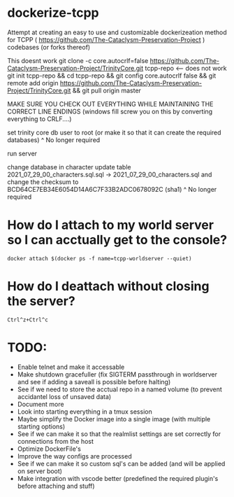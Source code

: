 # dockerize-tcpp
Attempt at creating an easy to use and customizable dockerizeation method for TCPP ( https://github.com/The-Cataclysm-Preservation-Project ) codebases (or forks thereof)


This doesnt work
git clone -c core.autocrlf=false https://github.com/The-Cataclysm-Preservation-Project/TrinityCore.git tcpp-repo <-- does not work
git init tcpp-repo && cd tcpp-repo && git config core.autocrlf false && git remote add origin https://github.com/The-Cataclysm-Preservation-Project/TrinityCore.git && git pull origin master

MAKE SURE YOU CHECK OUT EVERYTHING WHILE MAINTAINING THE CORRECT LINE ENDINGS (windows fill screw you on this by converting everything to CRLF....)


set trinity core db user to root (or make it so that it can create the required databases)
^ No longer required


run server

change database
in character update table 2021_07_29_00_characters.sql.sql -> 2021_07_29_00_characters.sql and change the checksum to BCD64CE7EB34E6054D14A6C7F33B2ADC0678092C (sha1)
^ No longer required

# How do I attach to my world server so I can acctually get to the console?
`docker attach $(docker ps -f name=tcpp-worldserver --quiet)`

# How do I deattach without closing the server?
`Ctrl^z+Ctrl^c`

# TODO:
- Enable telnet and make it accessable
- Make shutdown gracefuller (fix SIGTERM passthrough in worldserver and see if adding a saveall is possible before halting)
- See if we need to store the acctual repo in a named volume (to prevent accidantel loss of unsaved data)
- Document more
- Look into starting everything in a tmux session
- Maybe simplify the Docker image into a single image (with multiple starting options)
- See if we can make it so that the realmlist settings are set correctly for connections from the host
- Optimize DockerFile's
- Improve the way configs are processed
- See if we can make it so custom sql's can be added (and will be applied on server boot)
- Make integration with vscode better (predefined the required plugin's before attaching and stuff)